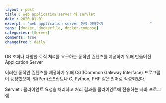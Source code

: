```yaml
---
layout : post
title : web application server 와 servlet
date : 2020-01-01
excerpt : "web application server 동작 이해하기                     "
tags: [docker, dockerfile, docker-compose]
categories: [Server]
comments: true
changefreq : daily
---
```


DB 조회나 다양한 로직 처리를 요구하는 동적인 컨텐츠를 제공하기 위해 만들어진 Application Server


이러한 동적인 컨텐츠를 제공하기 위해 CGI(Common Gateway Interface) 프로그램이 등장했으며, 펄(Perl)스크립트나 C, Python, PHP 같은 언어로 작성되었다.

Servlet : 클라이언트 요청을 처리하고 처리 결과를 클라이언트에 전송하는 자바 프로그램
